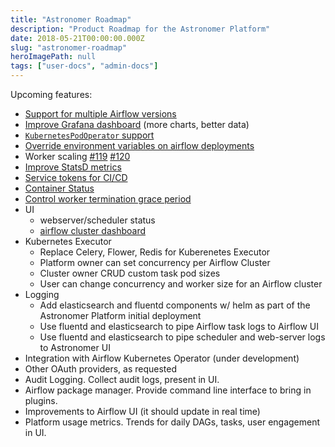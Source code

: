 ```yaml
---
title: "Astronomer Roadmap"
description: "Product Roadmap for the Astronomer Platform"
date: 2018-05-21T00:00:00.000Z
slug: "astronomer-roadmap"
heroImagePath: null
tags: ["user-docs", "admin-docs"]
---
```


Upcoming features:

* [Support for multiple Airflow versions](https://github.com/astronomerio/astronomer/issues/131)
* [Improve Grafana dashboard](https://github.com/astronomerio/astronomer/issues/150) (more charts, better data)
* [`KubernetesPodOperator` support](https://github.com/astronomerio/astronomer-ee/issues/116)
* [Override environment variables on airflow deployments](https://github.com/astronomerio/astronomer-ee/issues/117)
* Worker scaling [#119](https://github.com/astronomerio/astronomer-ee/issues/119) [#120](https://github.com/astronomerio/astronomer-ee/issues/120)
* [Improve StatsD metrics](https://github.com/astronomerio/incubator-airflow/issues/29)
* [Service tokens for CI/CD](https://github.com/astronomerio/houston-api/issues/41)
* [Container Status](https://github.com/astronomerio/astronomer-ee/issues/124)
* [Control worker termination grace period](https://github.com/astronomerio/astronomer-ee/issues/123)
* UI
  * webserver/scheduler status
  * [airflow cluster dashboard](https://github.com/astronomerio/astronomer-ee/issues/124)
* Kubernetes Executor
  * Replace Celery, Flower, Redis for Kuberenetes Executor
  * Platform owner can set concurrency per Airflow Cluster
  * Cluster owner CRUD custom task pod sizes
  * User can change concurrency and worker size for an Airflow cluster
* Logging
  * Add elasticsearch and fluentd components w/ helm as part of the Astronomer Platform initial deployment
  * Use fluentd and elasticsearch to pipe Airflow task logs to Airflow UI
  * Use fluentd and elasticsearch to pipe scheduler and web-server logs to Astronomer UI
* Integration with Airflow Kubernetes Operator (under development)
* Other OAuth providers, as requested
* Audit Logging. Collect audit logs, present in UI.
* Airflow package manager. Provide command line interface to bring in plugins.
* Improvements to Airflow UI (it should update in real time)
* Platform usage metrics. Trends for daily DAGs, tasks, user engagement in UI.
